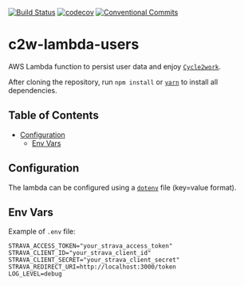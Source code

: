 [![Build Status](https://travis-ci.org/cycle2work/c2w-lambda-users.svg?branch=master)](https://travis-ci.org/cycle2work/c2w-lambda-users)
[![codecov](https://codecov.io/gh/cycle2work/c2w-lambda-users/branch/master/graph/badge.svg)](https://codecov.io/gh/cycle2work/c2w-lambda-users)
[![Conventional Commits](https://img.shields.io/badge/Conventional%20Commits-1.0.0-yellow.svg)](https://conventionalcommits.org)

# c2w-lambda-users

AWS Lambda function to persist user data and enjoy [`Cycle2work`](https://cycle2work.io).

After cloning the repository, run `npm install` or [`yarn`](https://yarnpkg.com) to install all dependencies.

## Table of Contents

- [Configuration](#folder-structure)
  - [Env Vars](#env-vars)

## Configuration

The lambda can be configured using a [`dotenv`](https://github.com/motdotla/dotenv) file (key=value format).

## Env Vars

Example of `.env` file:

```
STRAVA_ACCESS_TOKEN="your_strava_access_token"
STRAVA_CLIENT_ID="your_strava_client_id"
STRAVA_CLIENT_SECRET="your_strava_client_secret"
STRAVA_REDIRECT_URI=http://localhost:3000/token
LOG_LEVEL=debug
```
